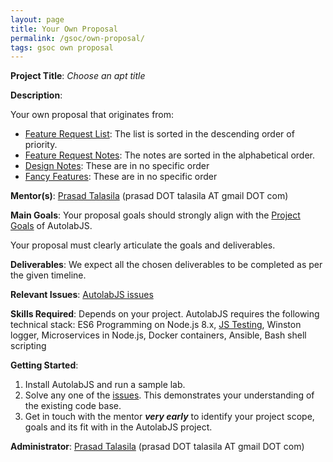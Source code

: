 ```yaml
---
layout: page
title: Your Own Proposal
permalink: /gsoc/own-proposal/
tags: gsoc own proposal
---
```

**Project Title**: _Choose an apt title_

**Description**:

Your own proposal that originates from:
* [Feature Request List](https://github.com/AutolabJS/AutolabJS/wiki/Feature-Requests): The list is sorted in the descending order of priority.
* [Feature Request  Notes](https://github.com/AutolabJS/AutolabJS/wiki/FR-Notes): The notes are sorted in the alphabetical order.
* [Design Notes](https://github.com/AutolabJS/AutolabJS/wiki/Design-Notes): These are in no specific order
* [Fancy Features](https://github.com/AutolabJS/AutolabJS/wiki/Fancy-Features): These are in no specific order

**Mentor(s)**: [Prasad Talasila](https://github.com/prasadtalasila) (prasad DOT talasila AT gmail DOT com)

**Main Goals**:
Your proposal goals should strongly align with the [Project Goals](https://github.com/AutolabJS/AutolabJS/wiki/Project-Goals) of AutolabJS.

Your proposal must clearly articulate the goals and deliverables.

**Deliverables**:
We expect all the chosen deliverables to be completed as per the given timeline.

**Relevant Issues**: [AutolabJS issues](https://github.com/AutolabJS/AutolabJS/issues)

**Skills Required**: Depends on your project. AutolabJS requires the following technical stack: ES6 Programming on Node.js 8.x, [JS Testing](https://github.com/AutolabJS/autolabcli/wiki/Testing-in-JavaScript), Winston logger, Microservices in Node.js, Docker containers, Ansible, Bash shell scripting

**Getting Started**:
1. Install AutolabJS and run a sample lab.
1. Solve any one of the [issues](https://github.com/AutolabJS/AutolabJS/issues). This demonstrates your understanding of the existing code base.
1. Get in touch with the mentor **_very early_** to identify your project scope, goals and its fit with in the AutolabJS project.


**Administrator**: [Prasad Talasila](http://prasad.talasila.in) (prasad DOT talasila AT gmail DOT com)
